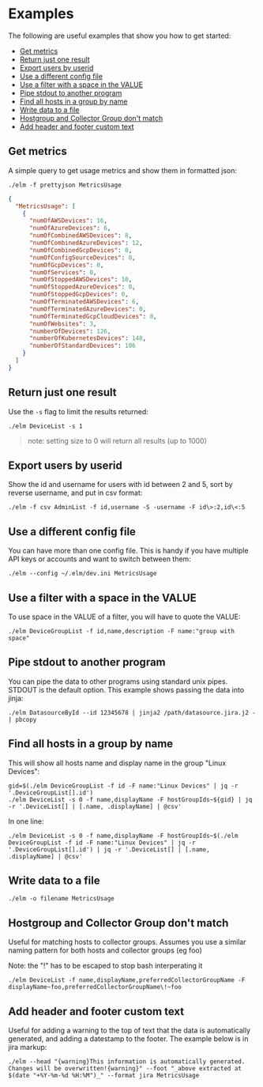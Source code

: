 # Examples

The following are useful examples that show you how to get started:

<!--ts-->
* [Get metrics](#get-metrics)
* [Return just one result](#return-just-one-result)
* [Export users by userid](#export-users-by-userid)
* [Use a different config file](#use-a-different-config-file)
* [Use a filter with a space in the VALUE](#use-a-filter-with-a-space-in-the-value)
* [Pipe stdout to another program](#pipe-stdout-to-another-program)
* [Find all hosts in a group by name](#find-all-hosts-in-a-group-by-name)
* [Write data to a file](#write-data-to-a-file)
* [Hostgroup and Collector Group don't match](#hostgroup-and-collector-group-dont-match)
* [Add header and footer custom text](#add-header-and-footer-custom-text)
<!--te-->

## Get metrics

A simple query to get usage metrics and show them in formatted json:

```shell
./elm -f prettyjson MetricsUsage
```

```json
{
  "MetricsUsage": [
    {
      "numOfAWSDevices": 16,
      "numOfAzureDevices": 6,
      "numOfCombinedAWSDevices": 8,
      "numOfCombinedAzureDevices": 12,
      "numOfCombinedGcpDevices": 0,
      "numOfConfigSourceDevices": 0,
      "numOfGcpDevices": 0,
      "numOfServices": 0,
      "numOfStoppedAWSDevices": 10,
      "numOfStoppedAzureDevices": 0,
      "numOfStoppedGcpDevices": 0,
      "numOfTerminatedAWSDevices": 6,
      "numOfTerminatedAzureDevices": 0,
      "numOfTerminatedGcpCloudDevices": 0,
      "numOfWebsites": 3,
      "numberOfDevices": 126,
      "numberOfKubernetesDevices": 148,
      "numberOfStandardDevices": 106
    }
  ]
}
```

## Return just one result

Use the `-s` flag to limit the results returned:

```shell
./elm DeviceList -s 1
```

> note: setting size to 0 will return all results (up to 1000)

## Export users by userid

Show the id and username for users with id between 2 and 5, sort by
reverse username, and put in csv format:

```shell
./elm -f csv AdminList -f id,username -S -username -F id\>:2,id\<:5
```

## Use a different config file

You can have more than one config file. This is handy if you have
multiple API keys or accounts and want to switch between them:

```shell
./elm --config ~/.elm/dev.ini MetricsUsage
```

## Use a filter with a space in the VALUE

To use space in the VALUE of a filter, you will have to quote the VALUE:

```shell
./elm DeviceGroupList -f id,name,description -F name:"group with space"
```

## Pipe stdout to another program

You can pipe the data to other programs using standard unix pipes.
STDOUT is the default option. This example shows passing the data into
jinja:

```shell
./elm DatasourceById --id 12345678 | jinja2 /path/datasource.jira.j2 - | pbcopy
```

## Find all hosts in a group by name

This will show all hosts name and display name in the group "Linux Devices":

```shell
gid=$(./elm DeviceGroupList -f id -F name:"Linux Devices" | jq -r '.DeviceGroupList[].id')
./elm DeviceList -s 0 -f name,displayName -F hostGroupIds~${gid} | jq -r '.DeviceList[] | [.name, .displayName] | @csv'
```

In one line:

```shell
./elm DeviceList -s 0 -f name,displayName -F hostGroupIds~$(./elm DeviceGroupList -f id -F name:"Linux Devices" | jq -r '.DeviceGroupList[].id') | jq -r '.DeviceList[] | [.name, .displayName] | @csv'
```

## Write data to a file

```shell
./elm -o filename MetricsUsage
```

## Hostgroup and Collector Group don't match

Useful for matching hosts to collector groups. Assumes you use a similar
naming pattern for both hosts and collector groups (eg foo)

Note: the "!" has to be escaped to stop bash interperating it

```shell
./elm DeviceList -f name,displayName,preferredCollectorGroupName -F displayName~foo,preferredCollectorGroupName\!~foo
```

## Add header and footer custom text

Useful for adding a warning to the top of text that the data is
automatically generated, and adding a datestamp to the footer. The
example below is in jira markup:

```shell
./elm --head "{warning}This information is automatically generated. Changes will be overwritten!{warning}" --foot "_above extracted at $(date "+%Y-%m-%d %H:%M")_" --format jira MetricsUsage
```
